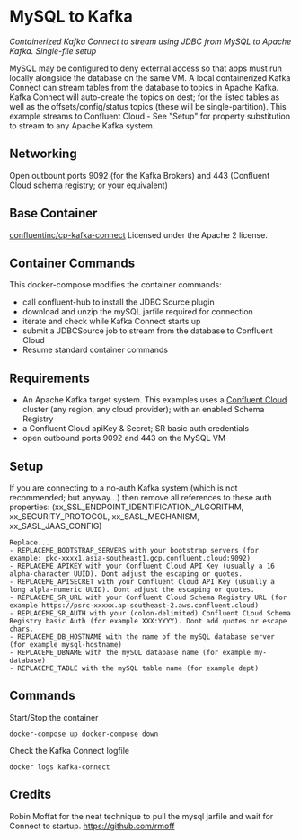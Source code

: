 

# MySQL to Kafka
*Containerized Kafka Connect to stream using JDBC from MySQL to Apache Kafka. Single-file setup*

MySQL may be configured to deny external access so that apps must run locally alongside the database on the same VM.
A local containerized Kafka Connect can stream tables from the database to topics in Apache Kafka.
Kafka Connect will auto-create the topics on dest; for the listed tables as well as the offsets/config/status topics (these will be single-partition).
This example streams to Confluent Cloud - See "Setup" for property substitution to stream to any Apache Kafka system.


## Networking
Open outbount ports 9092 (for the Kafka Brokers) and 443 (Confluent Cloud schema registry; or your equivalent)


## Base Container
[confluentinc/cp-kafka-connect](https://hub.docker.com/r/confluentinc/cp-kafka-connect)
Licensed under the Apache 2 license.


## Container Commands
This docker-compose modifies the container commands:
- call confluent-hub to install the JDBC Source plugin
- download and unzip the mySQL jarfile required for connection
- iterate and check while Kafka Connect starts up
- submit a JDBCSource job to stream from the database to Confluent Cloud
- Resume standard container commands


## Requirements
- An Apache Kafka target system. This examples uses a [Confluent Cloud](https://www.confluent.io/confluent-cloud/tryfree) cluster (any region, any cloud provider); with an enabled Schema Registry
- a Confluent Cloud apiKey & Secret; SR basic auth credentials
- open outbound ports 9092 and 443 on the MySQL VM


## Setup
If you are connecting to a no-auth Kafka system (which is not recommended; but anyway...) then remove all references to these auth properties: (xx_SSL_ENDPOINT_IDENTIFICATION_ALGORITHM, xx_SECURITY_PROTOCOL, xx_SASL_MECHANISM, xx_SASL_JAAS_CONFIG)
```
Replace...
- REPLACEME_BOOTSTRAP_SERVERS with your bootstrap servers (for example: pkc-xxxx1.asia-southeast1.gcp.confluent.cloud:9092)
- REPLACEME_APIKEY with your Confluent Cloud API Key (usually a 16 alpha-character UUID). Dont adjust the escaping or quotes.
- REPLACEME_APISECRET with your Confluent Cloud API Key (usually a long alpla-numeric UUID). Dont adjust the escaping or quotes.
- REPLACEME_SR_URL with your Confluent Cloud Schema Registry URL (for example https://psrc-xxxxx.ap-southeast-2.aws.confluent.cloud)
- REPLACEME_SR_AUTH with your (colon-delimited) Confluent CLoud Schema Registry basic Auth (for example XXX:YYYY). Dont add quotes or escape chars.
- REPLACEME_DB_HOSTNAME with the name of the mySQL database server (for example mysql-hostname)
- REPLACEME_DBNAME with the mySQL database name (for example my-database)
- REPLACEME_TABLE with the mySQL table name (for example dept)
```


## Commands

Start/Stop the container

`docker-compose up
 docker-compose down`

Check the Kafka Connect logfile

`docker logs kafka-connect`


## Credits

Robin Moffat for the neat technique to pull the mysql jarfile and wait for Connect to startup. https://github.com/rmoff
